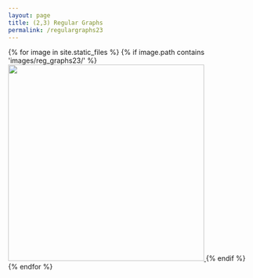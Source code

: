```yaml
---
layout: page
title: (2,3) Regular Graphs
permalink: /regulargraphs23
---
```


{% for image in site.static_files %}
  {% if image.path contains 'images/reg_graphs23/' %}
<a href="{{image.path}}"><img style="width:400px;" src="{{image.path}}" />
</a>
 {% endif %}
{% endfor %}

